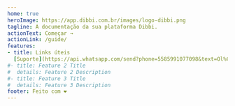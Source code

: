 ```yaml
---
home: true
heroImage: https://app.dibbi.com.br/images/logo-dibbi.png
tagline: A documentação da sua plataforma Dibbi.
actionText: Começar →
actionLink: /guide/
features:
- title: Links úteis
  [Suporte](https://api.whatsapp.com/send?phone=5585991077098&text=Ol%C3%A1,%20estou%20vindo%20do%20site%20e%20gostaria%20de%20mais%20informa%C3%A7%C3%B5es%20sobre%20a%20Dibbi)
#- title: Feature 2 Title
#  details: Feature 2 Description
#- title: Feature 3 Title
#  details: Feature 3 Description
footer: Feito com ❤️
---
```

